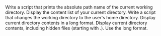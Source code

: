 Write a script that prints the absolute path name of the current working directory.
Display the content list of your current directory.
Write a script that changes the working directory to the user's home directory.
Display current directory contents in a long format.
Display current directory contents, including hidden files (starting with .). Use the long format.
